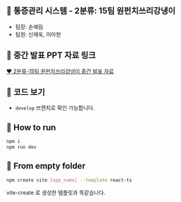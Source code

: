 ## 🦷 통증관리 시스템 - 2분류: 15팀 원펀치쓰리강냉이
- 팀장: 손예림
- 팀원: 신재욱, 이아현

## 🦷 중간 발표 PPT 자료 링크
[❤️ 2분류-15팀 원펀치쓰리강냉이 중간 발표 자료](https://www.miricanvas.com/v/12a9y4o)

## 🦷 코드 보기
- `develop` 브랜치로 확인 가능합니다.

## 🦷 How to run

```bash
npm i
npm run dev
```

## 🦷 From empty folder

```bash
npm create vite [app_name] --template react-ts
```

vite-create 로 생성한 템플릿과 똑같습니다.

